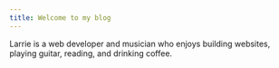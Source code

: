 ```yaml
---
title: Welcome to my blog
---
```


Larrie is a web developer and musician who enjoys building websites, playing guitar, reading, and drinking coffee.

